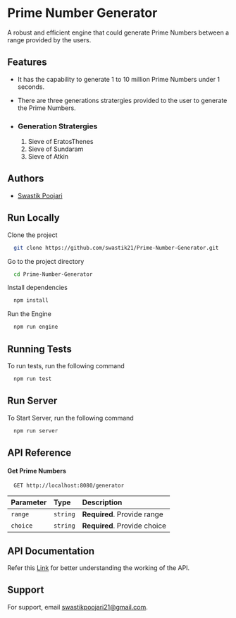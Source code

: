 
# Prime Number Generator

A robust and efficient engine that could generate Prime Numbers between a range provided by the users.
## Features

- It has the capability to generate 1 to 10 million Prime Numbers under 1 seconds.

- There are three generations stratergies provided to the user to generate the Prime Numbers.

- ### Generation Stratergies

    1. Sieve of EratosThenes
    2. Sieve of Sundaram
    3. Sieve of Atkin


## Authors

- [Swastik Poojari](https://www.github.com/swastik21)


## Run Locally

Clone the project

```bash
  git clone https://github.com/swastik21/Prime-Number-Generator.git
```

Go to the project directory

```bash
  cd Prime-Number-Generator
```

Install dependencies

```bash
  npm install
```

Run the Engine

```bash
  npm run engine
```


## Running Tests

To run tests, run the following command

```bash
  npm run test
```


## Run Server

To Start Server, run the following command

```bash
  npm run server
```
## API Reference

#### Get Prime Numbers

```http
  GET http://localhost:8080/generator
```

| Parameter | Type     | Description                |
| :-------- | :------- | :------------------------- |
| `range` | `string` | **Required**. Provide range  |
| `choice`| `string` | **Required**. Provide choice |


## API Documentation

Refer this [Link](https://documenter.getpostman.com/view/16997552/VV4tVeRV) for better understanding the working of the API.


## Support

For support, email swastikpoojari21@gmail.com.

